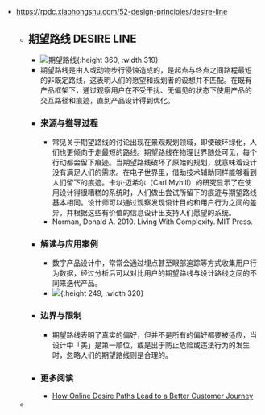 - https://rpdc.xiaohongshu.com/52-design-principles/desire-line
	- ## **期望路线 DESIRE LINE**
		- ![期望路线](https://picasso-static.xiaohongshu.com/fe-platform/1c84b76af11ed60b7e8ae8dbb183b7fd1941f711.gif){:height 360, :width 319}
		- 期望路线是由人或动物步行侵蚀造成的，是起点与终点之间路程最短的非既定路线，这表明人们的愿望和规划者的设想并不匹配。在既有产品框架下，通过观察用户在不受干扰、无偏见的状态下使用产品的交互路径和痕迹，直到产品设计得到优化。
		- ### 来源与推导过程
			- 常见关于期望路线的讨论出现在景观规划领域，即使破环绿化，人们也更倾向于走最短的路线。期望路线在物理世界随处可见，每个行动都会留下痕迹。当期望路线破坏了原始的规划，就意味着设计没有满足人们的需求。在电子世界里，借助技术辅助同样能够看到人们留下的痕迹。卡尔·迈希尔（Carl Myhill）的研究显示了在使用设计得很糟糕的系统时，人们做出尝试所留下的痕迹与期望路线基本相同。设计师可以通过观察发现设计目的和用户行为之间的差异，并根据这些有价值的信息设计出支持人们愿望的系统。
			- Norman, Donald A. 2010. Living With Complexity. MIT Press.
		- ### 解读与应用案例
			- 数字产品设计中，常常会通过埋点甚至眼部追踪等方式收集用户行为数据，经过分析后可以对比用户的期望路线与设计路线之间的不同来迭代产品。
			- ![](https://picasso-static.xiaohongshu.com/fe-platform/22716526b1ced3d882e059adea57275e57139641.png){:height 249, :width 320}
		- ### 边界与限制
			- 期望路线表明了真实的偏好，但并不是所有的偏好都要被适应，当设计中「美」是第一顺位，或是出于防止危险或违法行为的发生时，忽略人们的期望路线则是合理的。
		- ### 更多阅读
			- [How Online Desire Paths Lead to a Better Customer Journey](https://thegood.com/insights/digital-desire-paths/)
	-
